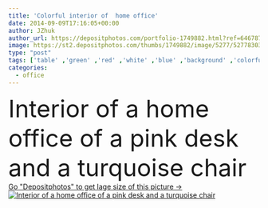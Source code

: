 ```yaml
---
title: 'Colorful interior of  home office'
date: 2014-09-09T17:16:05+00:00
author: JZhuk
author_url: https://depositphotos.com/portfolio-1749882.html?ref=64678756
image: https://st2.depositphotos.com/thumbs/1749882/image/5277/52778303/api_thumb_450.jpg?forcejpeg=true
type: "post"
tags: ['table' ,'green' ,'red' ,'white' ,'blue' ,'background' ,'colorful' ,'design' ,'luxury' ,'decoration' ,'package' ,'Decor' ,'elegance' ,'spring' ,'plant' ,'wooden' ,'board' ,'pattern' ,'chair' ,'vintage' ,'carpet' ,'3d' ,'classic' ,'turquoise' ,'pink' ,'office' ,'wall' ,'lamp' ,'domestic' ,'interior' ,'home' ,'laptop' ,'desktop' ,'work' ,'desk' ,'molding' ,'room' ,'wood' ,'indoors' ,'floor' ,'vase' ,'living' ,'apartment' ,'contemporary' ,'armchair' ,'of' ,'chaise' ,'tulips' ,'foto' ,'interiors' ]
categories: 
  - office
---
```

<div aling="center">
            <font size="60"> Interior of a home office of a pink desk and a turquoise chair</font>   
</div>
<div>
    <a href='https://st2.depositphotos.com/thumbs/1749882/image/5277/52778303/api_thumb_450.jpg?forcejpeg=true?ref=64678756' target=_blank > Go "Depositphotos" to get lage size of this picture ->
        <img href='https://st2.depositphotos.com/thumbs/1749882/image/5277/52778303/api_thumb_450.jpg?forcejpeg=true?ref=64678756' src='https://st2.depositphotos.com/1749882/5277/i/950/depositphotos_52778303-stock-photo-colorful-interior-of-home-office.jpg?forcejpeg=true' alt='Interior of a home office of a pink desk and a turquoise chair' >
    </a>
</div>
